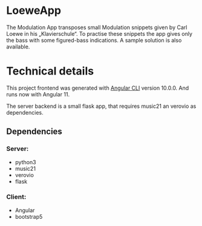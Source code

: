 # LoeweApp

The Modulation App transposes small Modulation snippets given by Carl Loewe in his „Klavierschule“. To practise these snippets the app gives only the bass with some figured-bass indications. A sample solution is also available.

# Technical details
This project frontend was generated with [Angular CLI](https://github.com/angular/angular-cli) version 10.0.0. And runs now with Angular 11.

The server backend is a small flask app, that requires music21 an verovio as dependencies.

## Dependencies
### Server:
- python3
- music21
- verovio
- flask

### Client:
- Angular
- bootstrap5
